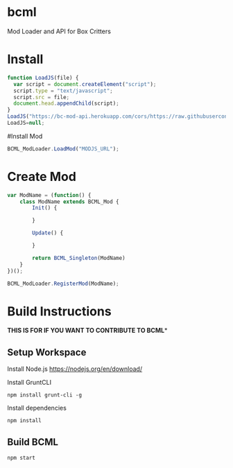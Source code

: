 # bcml

Mod Loader and API for Box Critters

# Install

```js
function LoadJS(file) {
  var script = document.createElement("script");
  script.type = "text/javascript";
  script.src = file;
  document.head.appendChild(script);
}
LoadJS("https://bc-mod-api.herokuapp.com/cors/https://raw.githubusercontent.com/boxcritters/bcml/master/build/bcml.js");
LoadJS=null;
```

#Install Mod
```js
BCML_ModLoader.LoadMod("MODJS_URL");
```

# Create Mod
```js
var ModName = (function() {
    class ModName extends BCML_Mod {
        Init() {

        }

        Update() {

        }

        return BCML_Singleton(ModName)
    }
})();

BCML_ModLoader.RegisterMod(ModName);
```

# Build Instructions
**THIS IS FOR IF YOU WANT TO CONTRIBUTE TO BCML***

## Setup Workspace

Install Node.js
https://nodejs.org/en/download/

Install GruntCLI

```
npm install grunt-cli -g
```

Install dependencies

```
npm install
```

## Build BCML

```
npm start
```
